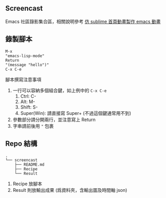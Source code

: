 Screencast
----------
Emacs 社區錄影集合區，相關說明參考 [仿 sublime 首頁動畫製作 emacs 動畫](https://yfwu.github.io/%E6%8A%80%E8%A1%93/2014/09/03/animated-emacs.html)

## 錄製腳本

```
M-x
"emacs-lisp-mode"
Return
"(message "hello")"
C-x C-e
```

腳本撰寫注意事項

1. 一行可以容納多個組合鍵，如上例中的 ``C-x C-e``
    1. Ctrl: C-
	2. Alt: M-
	3. Shift: S-
	4. Super(Win): 請直接寫 Super+ (不過這個鍵通常用不到)
2. 參數部分請分開兩行，並注意寫上 Return
3. 字串請前後用 ``"`` 包裹

## Repo 結構

```
.
└── screencast
    ├── README.md
    ├── Recipe
    └── Result
```

1. Recipe 放腳本
2. Result 則放輸出成果 (爲資料夾，含輸出圖及時間軸 json)


